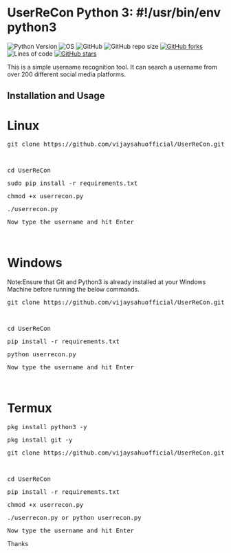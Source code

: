 # UserReCon Python 3: #!/usr/bin/env python3
![Python Version](https://img.shields.io/badge/python-3.x-blue?style=flat&logo=python)
![OS](https://img.shields.io/badge/OS-GNU%2FLinux-red?style=flat&logo=linux)
![GitHub](https://img.shields.io/github/license/vijaysahuofficial/UserReCon?style=flat)
![GitHub repo size](https://img.shields.io/github/repo-size/vijaysahuofficial/UserReCon)
[![GitHub forks](https://img.shields.io/github/forks/vijaysahuofficial/UserReCon)](https://github.com/vijaysahuofficial/UserReCon/network)
![Lines of code](https://img.shields.io/tokei/lines/github/vijaysahuofficial/UserReCon)
[![GitHub stars](https://img.shields.io/github/stars/vijaysahuofficial/UserReCon)](https://github.com/vijaysahuofficial/UserReCon/stargazers)

This is a simple username recognition tool. It can search a username from over 200 different social media platforms.


<h2>Installation and Usage</h2>

# Linux
<pre>git clone https://github.com/vijaysahuofficial/UserReCon.git</pre> <br>
<pre>cd UserReCon</pre>
<pre>sudo pip install -r requirements.txt</pre>
<pre>chmod +x userrecon.py</pre>
<pre>./userrecon.py</pre>
<pre>Now type the username and hit Enter</pre>

<br>

# Windows
Note:Ensure that Git and Python3 is already installed at your Windows Machine before running the below commands.
<pre>git clone https://github.com/vijaysahuofficial/UserReCon.git</pre> <br>
<pre>cd UserReCon</pre>
<pre>pip install -r requirements.txt</pre>
<pre>python userrecon.py</pre>
<pre>Now type the username and hit Enter</pre>
<br>

# Termux
<pre>pkg install python3 -y</pre>
<pre>pkg install git -y</pre>
<pre>git clone https://github.com/vijaysahuofficial/UserReCon.git</pre> <br>
<pre>cd UserReCon</pre>
<pre>pip install -r requirements.txt</pre>
<pre>chmod +x userrecon.py</pre>
<pre>./userrecon.py or python userrecon.py</pre>
<pre>Now type the username and hit Enter</pre>

Thanks 
